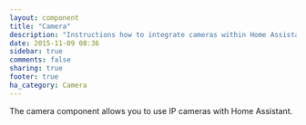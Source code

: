 ```yaml
---
layout: component
title: "Camera"
description: "Instructions how to integrate cameras within Home Assistant."
date: 2015-11-09 08:36
sidebar: true
comments: false
sharing: true
footer: true
ha_category: Camera
---
```



The camera component allows you to use IP cameras with Home Assistant.

